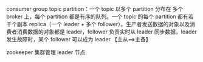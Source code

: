 consumer group
topic
partition：一个 topic 以多个 partition 分布在 多个 broker 上，每个 partition 都是有序的队列。一个 topic 的每个 partition 都有若干个副本 replica（一个 leader + 多个 follower）。生产者发送数据的对象以及消费者消费数据的对象都是 leader，follower 负责实时从 leader 同步数据，leader 发生故障时，某个 follower 可以成为 leader
【主从==>主备】


zookeeper 集群管理 leader 节点